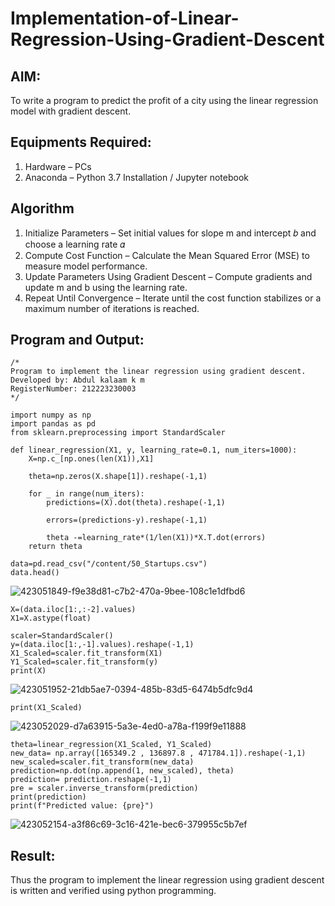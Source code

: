 # Implementation-of-Linear-Regression-Using-Gradient-Descent

## AIM:
To write a program to predict the profit of a city using the linear regression model with gradient descent.

## Equipments Required:
1. Hardware – PCs
2. Anaconda – Python 3.7 Installation / Jupyter notebook

## Algorithm
1. Initialize Parameters – Set initial values for slope m and intercept 𝑏 and choose a learning rate 𝛼
2. Compute Cost Function – Calculate the Mean Squared Error (MSE) to measure model performance.
3. Update Parameters Using Gradient Descent – Compute gradients and update m and b using the learning rate.
4. Repeat Until Convergence – Iterate until the cost function stabilizes or a maximum number of iterations is reached.
## Program and Output:
```
/*
Program to implement the linear regression using gradient descent.
Developed by: Abdul kalaam k m
RegisterNumber: 212223230003
*/
```
```
import numpy as np
import pandas as pd 
from sklearn.preprocessing import StandardScaler

def linear_regression(X1, y, learning_rate=0.1, num_iters=1000):
    X=np.c_[np.ones(len(X1)),X1]
    
    theta=np.zeros(X.shape[1]).reshape(-1,1)
    
    for _ in range(num_iters):
        predictions=(X).dot(theta).reshape(-1,1)
        
        errors=(predictions-y).reshape(-1,1)

        theta -=learning_rate*(1/len(X1))*X.T.dot(errors)
    return theta

data=pd.read_csv("/content/50_Startups.csv")
data.head()
```
![423051849-f9e38d81-c7b2-470a-9bee-108c1e1dfbd6](https://github.com/user-attachments/assets/d99f679c-87f4-4893-9daf-a73cf316fc35)
```
X=(data.iloc[1:,:-2].values)
X1=X.astype(float)

scaler=StandardScaler()
y=(data.iloc[1:,-1].values).reshape(-1,1)
X1_Scaled=scaler.fit_transform(X1)
Y1_Scaled=scaler.fit_transform(y)
print(X)
```
![423051952-21db5ae7-0394-485b-83d5-6474b5dfc9d4](https://github.com/user-attachments/assets/50457cee-2581-414e-8518-8685f03470a6)
```
print(X1_Scaled)
```
![423052029-d7a63915-5a3e-4ed0-a78a-f199f9e11888](https://github.com/user-attachments/assets/ed3199ad-04f4-4b43-8d64-91ec71b7e7a3)

```
theta=linear_regression(X1_Scaled, Y1_Scaled)
new_data= np.array([165349.2 , 136897.8 , 471784.1]).reshape(-1,1)
new_scaled=scaler.fit_transform(new_data)
prediction=np.dot(np.append(1, new_scaled), theta)
prediction= prediction.reshape(-1,1)
pre = scaler.inverse_transform(prediction)
print(prediction)
print(f"Predicted value: {pre}")
```
![423052154-a3f86c69-3c16-421e-bec6-379955c5b7ef](https://github.com/user-attachments/assets/bf25c213-34d5-4a6f-bc15-56534f424be0)

## Result:
Thus the program to implement the linear regression using gradient descent is written and verified using python programming.
